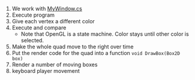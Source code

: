 1. We work with [MyWindow.cs](MyWindow.cs)
1. Execute program
1. Give each vertex a different color
1. Execute and compare
	+ Note that OpenGL is a state machine. Color stays until other color is selected.
1. Make the whole quad move to the right over time
1. Put the render code for the quad into a function `void DrawBox(Box2D box)`
1. Render a number of moving boxes
1. keyboard player movement
